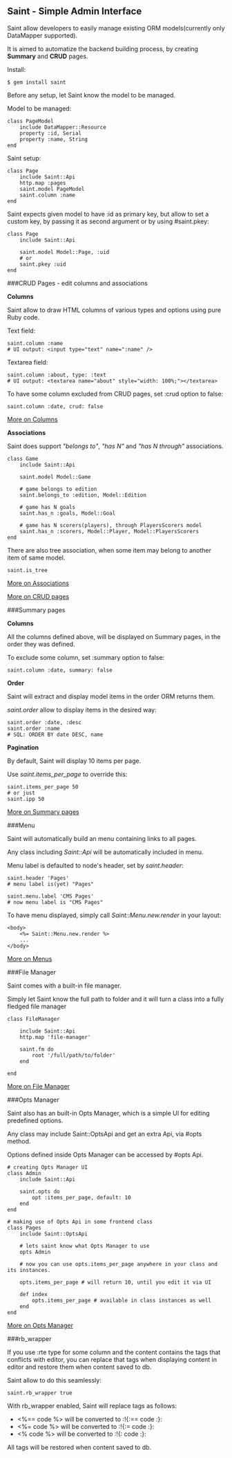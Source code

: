 Saint - Simple Admin Interface
---

Saint allow developers to easily manage existing ORM models(currently only DataMapper supported).

It is aimed to automatize the backend building process, by creating **Summary** and **CRUD** pages.

Install:

    $ gem install saint

Before any setup, let Saint know the model to be managed.

Model to be managed:

    class PageModel
        include DataMapper::Resource
        property :id, Serial
        property :name, String
    end

Saint setup:

    class Page
        include Saint::Api
        http.map :pages
        saint.model PageModel
        saint.column :name
    end

Saint expects given model to have :id as primary key, but allow to set a custom key,
by passing it as second argument or by using #saint.pkey:

    class Page
        include Saint::Api

        saint.model Model::Page, :uid
        # or
        saint.pkey :uid
    end

###CRUD Pages - edit columns and associations

**Columns**

Saint allow to draw HTML columns of various types and options using pure Ruby code.

Text field:

    saint.column :name
    # UI output: <input type="text" name=":name" />

Textarea field:

    saint.column :about, type: :text
    # UI output: <textarea name="about" style="width: 100%;"></textarea>


To have some column excluded from CRUD pages, set :crud option to false:

    saint.column :date, crud: false

[More on Columns](Columns.md)

**Associations**

Saint does support *"belongs to"*, *"has N"* and *"has N through"* associations.

    class Game
        include Saint::Api

        saint.model Model::Game

        # game belongs to edition
        saint.belongs_to :edition, Model::Edition

        # game has N goals
        saint.has_n :goals, Model::Goal

        # game has N scorers(players), through PlayersScorers model
        saint.has_n :scorers, Model::Player, Model::PlayersScorers
    end

There are also tree association, when some item may belong to another item of same model.

    saint.is_tree

[More on Associations](Associations.md)

[More on CRUD pages](CRUDPages.md)

###Summary pages

**Columns**

All the columns defined above, will be displayed on Summary pages,
in the order they was defined.

To exclude some column, set :summary option to false:

    saint.column :date, summary: false

**Order**

Saint will extract and display model items in the order ORM returns them.

*saint.order* allow to display items in the desired way:

    saint.order :date, :desc
    saint.order :name
    # SQL: ORDER BY date DESC, name

**Pagination**

By default, Saint will display 10 items per page.

Use *saint.items_per_page* to override this:

    saint.items_per_page 50
    # or just
    saint.ipp 50

[More on Summary pages](SummaryPages.md)

###Menu

Saint will automatically build an menu containing links to all pages.

Any class including *Saint::Api* will be automatically included in menu.

Menu label is defaulted to node's header, set by *saint.header*:

    saint.header 'Pages'
    # menu label is(yet) "Pages"

    saint.menu.label 'CMS Pages'
    # now menu label is "CMS Pages"

To have menu displayed, simply call *Saint::Menu.new.render* in your layout:

    <body>
        <%= Saint::Menu.new.render %>
        ...
    </body>

[More on Menus](Menu.md)

###File Manager

Saint comes with a built-in file manager.

Simply let Saint know the full path to folder and it will turn a class into a fully fledged file manager

    class FileManager

        include Saint::Api
        http.map 'file-manager'

        saint.fm do
            root '/full/path/to/folder'
        end

    end

[More on File Manager](FileManager.md)


###Opts Manager

Saint also has an built-in Opts Manager, which is a simple UI for editing predefined options.

Any class may include Saint::OptsApi and get an extra Api, via #opts method.

Options defined inside Opts Manager can be accessed by #opts Api.

    # creating Opts Manager UI
    class Admin
        include Saint::Api

        saint.opts do
            opt :items_per_page, default: 10
        end
    end

    # making use of Opts Api in some frontend class
    class Pages
        include Saint::OptsApi

        # lets saint know what Opts Manager to use
        opts Admin

        # now you can use opts.items_per_page anywhere in your class and its instances.

        opts.items_per_page # will return 10, until you edit it via UI

        def index
            opts.items_per_page # available in class instances as well
        end
    end

[More on Opts Manager](OptsManager.md)

###rb_wrapper

If you use :rte type for some column and the content contains the tags
that conflicts with editor, you can replace that tags when displaying content in editor
and restore them when content saved to db.

Saint allow to do this seamlessly:

    saint.rb_wrapper true

With rb_wrapper enabled, Saint will replace tags as follows:

*   <%== code %> will be converted to :!{:== code :}:
*   <%= code %> will be converted to :!{:= code :}:
*   <% code %> will be converted to :!{: code :}:

All tags will be restored when content saved to db.
